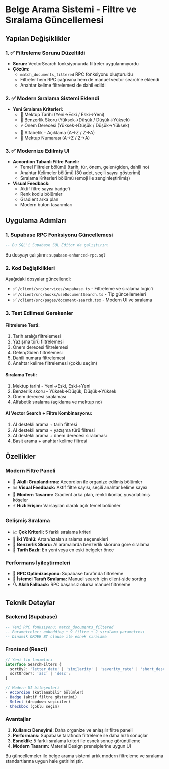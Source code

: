 # Belge Arama Sistemi - Filtre ve Sıralama Güncellemesi

## Yapılan Değişiklikler

### 1. ✅ Filtreleme Sorunu Düzeltildi
- **Sorun:** VectorSearch fonksiyonunda filtreler uygulanmıyordu
- **Çözüm:** 
  - `match_documents_filtered` RPC fonksiyonu oluşturuldu
  - Filtreler hem RPC çağrısına hem de manuel vector search'e eklendi
  - Anahtar kelime filtrelemesi de dahil edildi

### 2. ✅ Modern Sıralama Sistemi Eklendi
- **Yeni Sıralama Kriterleri:**
  - 📅 Mektup Tarihi (Yeni→Eski / Eski→Yeni)
  - 🎯 Benzerlik Skoru (Yüksek→Düşük / Düşük→Yüksek)
  - ⚡ Önem Derecesi (Yüksek→Düşük / Düşük→Yüksek)
  - 📝 Alfabetik - Açıklama (A→Z / Z→A)
  - 🔢 Mektup Numarası (A→Z / Z→A)

### 3. ✅ Modernize Edilmiş UI
- **Accordion Tabanlı Filtre Paneli:**
  - Temel Filtreler bölümü (tarih, tür, önem, gelen/giden, dahili no)
  - Anahtar Kelimeler bölümü (30 adet, seçili sayısı gösterimi)
  - Sıralama Kriterleri bölümü (emoji ile zenginleştirilmiş)
- **Visual Feedback:**
  - Aktif filtre sayısı badge'i
  - Renk kodlu bölümler
  - Gradient arka plan
  - Modern buton tasarımları

## Uygulama Adımları

### 1. Supabase RPC Fonksiyonu Güncellemesi
```sql
-- Bu SQL'i Supabase SQL Editor'da çalıştırın:
```

Bu dosyayı çalıştırın: `supabase-enhanced-rpc.sql`

### 2. Kod Değişiklikleri
Aşağıdaki dosyalar güncellendi:
- ✅ `/client/src/services/supabase.ts` - Filtreleme ve sıralama logic'i
- ✅ `/client/src/hooks/useDocumentSearch.ts` - Tip güncellemeleri
- ✅ `/client/src/pages/document-search.tsx` - Modern UI ve sıralama

### 3. Test Edilmesi Gerekenler

#### Filtreleme Testi:
1. Tarih aralığı filtrelemesi
2. Yazışma türü filtrelemesi  
3. Önem derecesi filtrelemesi
4. Gelen/Giden filtrelemesi
5. Dahili numara filtrelemesi
6. Anahtar kelime filtrelemesi (çoklu seçim)

#### Sıralama Testi:
1. Mektup tarihi - Yeni→Eski, Eski→Yeni
2. Benzerlik skoru - Yüksek→Düşük, Düşük→Yüksek
3. Önem derecesi sıralaması
4. Alfabetik sıralama (açıklama ve mektup no)

#### AI Vector Search + Filtre Kombinasyonu:
1. AI destekli arama + tarih filtresi
2. AI destekli arama + yazışma türü filtresi
3. AI destekli arama + önem derecesi sıralaması
4. Basit arama + anahtar kelime filtresi

## Özellikler

### Modern Filtre Paneli
- 🎯 **Akıllı Gruplandırma:** Accordion ile organize edilmiş bölümler
- 📊 **Visual Feedback:** Aktif filtre sayısı, seçili anahtar kelime sayısı
- 🎨 **Modern Tasarım:** Gradient arka plan, renkli ikonlar, yuvarlatılmış köşeler
- ⚡ **Hızlı Erişim:** Varsayılan olarak açık temel bölümler

### Gelişmiş Sıralama
- 📈 **Çok Kriterli:** 5 farklı sıralama kriteri
- 🔄 **İki Yönlü:** Artan/azalan sıralama seçenekleri
- 🎯 **Benzerlik Skoru:** AI aramalarda benzerlik skoruna göre sıralama
- 📅 **Tarih Bazlı:** En yeni veya en eski belgeler önce

### Performans İyileştirmeleri
- 🚀 **RPC Optimizasyonu:** Supabase tarafında filtreleme
- 💾 **İstemci Tarafı Sıralama:** Manuel search için client-side sorting
- 🔍 **Akıllı Fallback:** RPC başarısız olursa manuel filtreleme

## Teknik Detaylar

### Backend (Supabase)
```sql
-- Yeni RPC fonksiyonu: match_documents_filtered
-- Parametreler: embedding + 9 filtre + 2 sıralama parametresi
-- Dinamik ORDER BY clause ile esnek sıralama
```

### Frontend (React)
```typescript
// Yeni tip tanımları
interface SearchFilters {
  sortBy?: 'letter_date' | 'similarity' | 'severity_rate' | 'short_desc' | 'letter_no';
  sortOrder?: 'asc' | 'desc';
}

// Modern UI bileşenleri
- Accordion (katlanabilir bölümler)
- Badge (aktif filtre gösterimi)
- Select (dropdown seçiciler)
- Checkbox (çoklu seçim)
```

### Avantajlar
1. **Kullanıcı Deneyimi:** Daha organize ve anlaşılır filtre paneli
2. **Performans:** Supabase tarafında filtreleme ile daha hızlı sonuçlar
3. **Esneklik:** 5 farklı sıralama kriteri ile esnek sonuç görüntüleme
4. **Modern Tasarım:** Material Design prensiplerine uygun UI

Bu güncellemeler ile belge arama sistemi artık modern filtreleme ve sıralama standartlarına uygun hale getirilmiştir.

